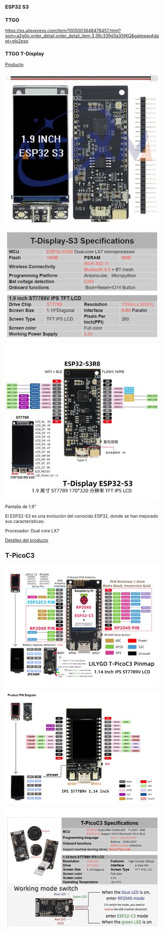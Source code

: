 ### ESP32 S3




### TTGO


https://es.aliexpress.com/item/1005003648478457.html?spm=a2g0o.order_detail.order_detail_item.3.39c339d3a35fKQ&gatewayAdapt=glo2esp

### TTGO T-Display

[Producto](https://es.aliexpress.com/item/1005004496543314.html)

![](./images/T-Display_S3.jpg)

![](./images/T-display_S3_pinout.png)

![](./images/T-Display_ESP32-S3.jpg)

Pantalla de 1.9"

El ESP32-S3 es una evolución del conocido ESP32, donde se han mejorado sus características:

Procesador: Dual core LX7


[Detalles del producto](https://github.com/Xinyuan-LilyGO/T-Display-S3)


## T-PicoC3

![](./images/LiLyGO_T-PicoC3.png)

![](./images/Display_pinout.png)

![](./images/T-PicoC3.png)

